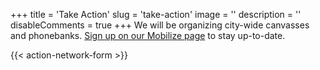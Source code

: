 +++
title = 'Take Action'
slug = 'take-action'
image = ''
description = ''
disableComments = true
+++
We will be organizing city-wide canvasses and phonebanks. [Sign up on our Mobilize page](https://actionnetwork.org/forms/join-rtc-jc) to stay up-to-date.

{{< action-network-form >}}